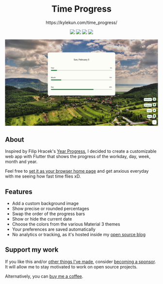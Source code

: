 <h1 align="center">Time Progress</h1>
<p align="center">https://kylekun.com/time_progress/</p>

<p align="center"
     <a href="https://github.com/KyleKun"><img src="https://img.shields.io/badge/made%20by-KyleKun-ff6462"></a>
     <a href="https://github.com/KyleKun/time_progress/blob/main/LICENSE"><img src="https://img.shields.io/github/license/KyleKun/time_progress?style=flat"></a>
     <a href="https://flutter.dev"><img src="https://img.shields.io/badge/Made%20with-Flutter-blue.svg"></a>
     <a href="https://github.com/KyleKun/time_progress/stargazers"><img src="https://img.shields.io/github/stars/KyleKun/time_progress?style=flat"></a>
</p>

<p align="center">
    <img src="/media/screenshot.png" >
</p>

## About

Inspired by Filip Hracek's [Year Progress](https://twitter.com/year_progress), I decided to create a customizable web app with Flutter that shows the progress of the workday, day, week, month and year.

Feel free to [set it as your browser home page](https://kylekun.com/time_progress/) and get anxious everyday with me seeing how fast time flies xD.

## Features

- Add a custom background image
- Show precise or rounded percentages
- Swap the order of the progress bars
- Show or hide the current date
- Choose the colors from the various Material 3 themes
- Your preferences are saved automatically
- No analytics or tracking, as it's hosted inside my [open source blog](https://github.com/KyleKun/blog/)

## Support my work

If you like this and/or [other things I've made](https://kylekun.com/work), consider [becoming a sponsor](https://github.com/sponsors/KyleKun). It will allow me to stay motivated to work on open source projects.

Alternatively, you can [buy me a coffee](https://www.buymeacoffee.com/kylekun).
